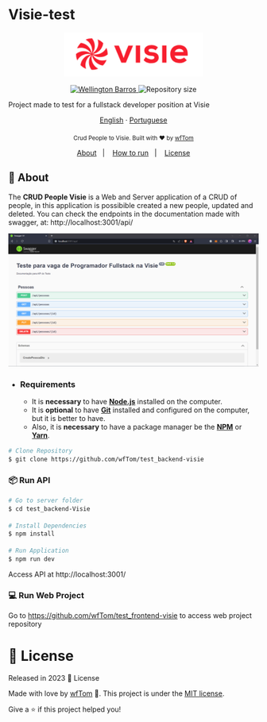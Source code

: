# Visie-test

<p align="center">
   <img src="./.github/logo.png" alt="Visie" width="280"/>
</p>

<p align="center">
   <a href="https://www.linkedin.com/in/wellington-barros-593ba0137/">
      <img alt="Wellington Barros" src="https://img.shields.io/badge/-Wellington%20Barros-8257E5?style=flat&logo=Linkedin&logoColor=white" />
   </a>
  <img alt="Repository size" src="https://img.shields.io/github/repo-size/wfTom/test_backend-Visie?color=774DD6">
</p>

Project made to test for a fullstack developer position at Visie

<p align="center">
    <a href="README.md">English</a>
    ·
    <a href="README-pt.md">Portuguese</a>
 </p>

<div align="center">
  <sub>Crud People to Visie. Built with ❤︎ by
    <a href="https://github.com/wfTom">wfTom</a>
  </sub>
</div>

<p align="center">
   <a href="#bookmark-about">About</a>&nbsp;&nbsp;&nbsp;|&nbsp;&nbsp;&nbsp;
   <a href="#construction_worker-how-to-run">How to run</a>&nbsp;&nbsp;&nbsp;|&nbsp;&nbsp;&nbsp;
   <a href="#memo-licença">License</a>
</p>
  
## :bookmark: About

The **CRUD People Visie** is a Web and Server application of a CRUD of people, in this application is possibible created a new people, updated and deleted.
You can check the endpoints in the documentation made with swagger, at: http://localhost:3001/api/

<p align="center">
  <img alt="swagger" width="650px" src="./.github/swagger.png" />
<p>

- ### **Requirements**

  - It is **necessary** to have **[Node.js](https://nodejs.org/en/)** installed
    on the computer.
  - It is **optional** to have **[Git](https://git-scm.com/)** installed and
    configured on the computer, but it is better to have.
  - Also, it is **necessary** to have a package manager be the
    **[NPM](https://www.npmjs.com/)** or **[Yarn](https://yarnpkg.com/)**.

```bash
# Clone Repository
$ git clone https://github.com/wfTom/test_backend-visie
```

### 📦 Run API

```bash
# Go to server folder
$ cd test_backend-Visie

# Install Dependencies
$ npm install

# Run Application
$ npm run dev
```

Access API at http://localhost:3001/

### 💻 Run Web Project

Go to https://github.com/wfTom/test_frontend-visie to access web project repository

# :closed_book: License

Released in 2023 :closed_book: License

Made with love by [wfTom](https://github.com/wfTom) 🚀. This project is under
the [MIT license](./LICENSE).

Give a ⭐️ if this project helped you!
